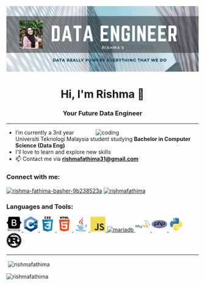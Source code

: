 ![logo](https://github.com/rishmafathima/rishmafathima/blob/edeefb066f99f7c9c98cbfc21e8d1f4872d0b285/Rishma's%20github%20banner.jpg)
<h1 align="center">Hi, I'm Rishma  👋</h1>
<h3 align="center">Your Future Data Engineer</h3>

<hr>

<img align="right" alt="coding" width="270" src="https://media.tenor.com/mhLPO2VldCkAAAAM/0001.gif">

- I’m currently a 3rd year Universiti Teknologi Malaysia student studying **Bachelor in Computer Science (Data Eng)**
- I'll love to learn and explore new skills
- 📫 Contact me via **rishmafathima31@gmail.com**

<h3 align="left">Connect with me:</h3>
<p align="left">
<a href="https://linkedin.com/in/rishma-fathima-basher-9b238523a" target="blank"><img align="center" src="https://raw.githubusercontent.com/rahuldkjain/github-profile-readme-generator/master/src/images/icons/Social/linked-in-alt.svg" alt="rishma-fathima-basher-9b238523a" height="30" width="40" /></a>
<a href="https://kaggle.com/rishmafathima" target="blank"><img align="center" src="https://raw.githubusercontent.com/rahuldkjain/github-profile-readme-generator/master/src/images/icons/Social/kaggle.svg" alt="rishmafathima" height="30" width="40" /></a>
</p>

<h3 align="left">Languages and Tools:</h3>
<p align="left"> <a href="https://getbootstrap.com" target="_blank" rel="noreferrer"> <img src="https://raw.githubusercontent.com/devicons/devicon/master/icons/bootstrap/bootstrap-plain-wordmark.svg" alt="bootstrap" width="40" height="40"/> </a> <a href="https://www.w3schools.com/cpp/" target="_blank" rel="noreferrer"> <img src="https://raw.githubusercontent.com/devicons/devicon/master/icons/cplusplus/cplusplus-original.svg" alt="cplusplus" width="40" height="40"/> </a> <a href="https://www.w3schools.com/css/" target="_blank" rel="noreferrer"> <img src="https://raw.githubusercontent.com/devicons/devicon/master/icons/css3/css3-original-wordmark.svg" alt="css3" width="40" height="40"/> </a> <a href="https://www.w3.org/html/" target="_blank" rel="noreferrer"> <img src="https://raw.githubusercontent.com/devicons/devicon/master/icons/html5/html5-original-wordmark.svg" alt="html5" width="40" height="40"/> </a> <a href="https://www.java.com" target="_blank" rel="noreferrer"> <img src="https://raw.githubusercontent.com/devicons/devicon/master/icons/java/java-original.svg" alt="java" width="40" height="40"/> </a> <a href="https://developer.mozilla.org/en-US/docs/Web/JavaScript" target="_blank" rel="noreferrer"> <img src="https://raw.githubusercontent.com/devicons/devicon/master/icons/javascript/javascript-original.svg" alt="javascript" width="40" height="40"/> </a> <a href="https://mariadb.org/" target="_blank" rel="noreferrer"> <img src="https://www.vectorlogo.zone/logos/mariadb/mariadb-icon.svg" alt="mariadb" width="40" height="40"/> </a> <a href="https://www.mysql.com/" target="_blank" rel="noreferrer"> <img src="https://raw.githubusercontent.com/devicons/devicon/master/icons/mysql/mysql-original-wordmark.svg" alt="mysql" width="40" height="40"/> </a> <a href="https://www.php.net" target="_blank" rel="noreferrer"> <img src="https://raw.githubusercontent.com/devicons/devicon/master/icons/php/php-original.svg" alt="php" width="40" height="40"/> </a> <a href="https://www.python.org" target="_blank" rel="noreferrer"> <img src="https://raw.githubusercontent.com/devicons/devicon/master/icons/python/python-original.svg" alt="python" width="40" height="40"/> </a> <a href="https://www.rust-lang.org" target="_blank" rel="noreferrer"> <img src="https://raw.githubusercontent.com/devicons/devicon/master/icons/rust/rust-plain.svg" alt="rust" width="40" height="40"/> </a> </p>

<hr>

<p>&nbsp;<img align="center" src="https://github-readme-stats.vercel.app/api?username=rishmafathima&show_icons=true&locale=en" alt="rishmafathima" /></p>

<p><img align="center" src="https://github-readme-streak-stats.herokuapp.com/?user=rishmafathima&" alt="rishmafathima" /></p>

